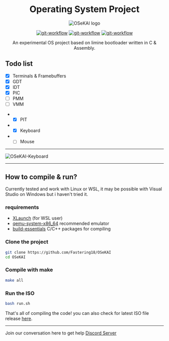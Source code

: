 <div align="center">
<p>
<h1>Operating System Project </h1>
<img src="https://see.fontimg.com/api/renderfont4/gRqP/eyJyIjoiZnMiLCJoIjoxNDEsInciOjEwOTAsImZzIjoxMjksImZnYyI6IiNCNjI5RkEiLCJiZ2MiOiIjMEYwODE5In0/T1NlS0FJ/presa-ultralight-antipixelcomar.png" alt="OSeKAI logo">
</p>

<p>
<a href="https://github.com/Fastering18/OSeKAI/#"><img src="https://img.shields.io/github/workflow/status/Fastering18/OSeKAI/compile-test?color=green&logo=github&style=for-the-badge" alt="git-workflow"></a> 
<a href="https://github.com/Fastering18/OSeKAI/#"><img src="https://img.shields.io/discord/795942661163974656?color=purple&label=Discord&logo=Discord&logoColor=white&style=for-the-badge" alt="git-workflow"></a> 
<a href="https://github.com/Fastering18/OSeKAI/#"><img src="https://img.shields.io/github/downloads/Fastering18/OSeKAI/total?color=orange&logo=github&style=for-the-badge" alt="git-workflow"></a>  

An experimental OS project based on limine bootloader written in C & Assembly.

</p>
</div>

## Todo list
- [x] Terminals & Framebuffers
- [x] GDT
- [x] IDT
- [x] PIC
- [ ] PMM
- [ ] VMM
- - [x] PIT
- - [x] Keyboard
- - [ ] Mouse

<hr>

![OSeKAI-Keyboard](https://i.gyazo.com/a3ec7d32339097336f08a58bdd369053.gif)

<hr>

## How to compile & run?  
Currently tested and work with Linux or WSL, it may be possible with Visual Studio on Windows but i haven't tried it.

### requirements
- [XLaunch](https://sourceforge.net/projects/xming/) (for WSL user)
- [qemu-system-x86_64](https://www.qemu.org/download/) recommended emulator
- [build-essentials](https://linuxhint.com/install-build-essential-ubuntu/) C/C++ packages for compiling

### Clone the project
```bash
git clone https://github.com/Fastering18/OSeKAI
cd OSeKAI
```

### Compile with make
```bash
make all
```
### Run the ISO
```bash
bash run.sh
```

That's all of compiling the code! you can also check for latest ISO file release [here](https://github.com/Fastering18/OSeKAI/tags).

<hr>

Join our conversation here to get help [Discord Server](https://discord.gg/8vdZsBBGRG)